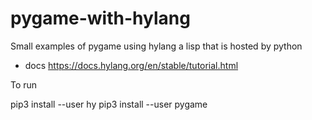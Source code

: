 # pygame-with-hylang
Small examples of pygame using hylang a lisp that is hosted by python 

- docs https://docs.hylang.org/en/stable/tutorial.html

To run

pip3 install --user hy
pip3 install --user pygame
